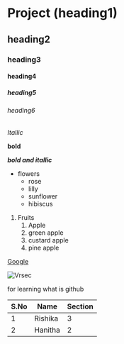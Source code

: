 # Project (heading1)
## heading2
### heading3
#### heading4
##### heading5
###### heading6
*Itallic*

**bold**

***bold and itallic***

* flowers
  * rose
  * lilly
  * sunflower
  * hibiscus
 
 1. Fruits
    1. Apple
    2. green apple
    3. custard apple
    4. pine apple
  

[Google](https://www.google.com/url?sa=t&rct=j&q=&esrc=s&source=web&cd=&ved=2ahUKEwil993Eus70AhVDkVYBHVJPCmIQFnoECAYQAQ&url=https%3A%2F%2Fwww.google.co.in%2F&usg=AOvVaw1JJPJSW95uLD_bTipFUwd8)

![Vrsec](https://getmyuni.azureedge.net/college-image/big/velagapudi-ramakrishna-siddhartha-engineering-college-vrsec-vijayawada.jpg)

for learning what is github 

S.No|Name|Section
----|----|-------
1|Rishika|3
2|Hanitha|2


